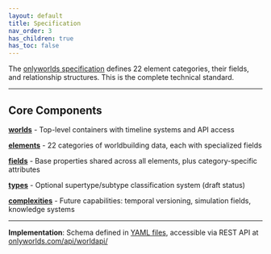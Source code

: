 ```yaml
---
layout: default
title: Specification
nav_order: 3
has_children: true
has_toc: false
---
```


The [onlyworlds specification](https://github.com/OnlyWorlds/OnlyWorlds/tree/main/schema) defines 22 element categories, their fields, and relationship structures. This is the complete technical standard.

---

## Core Components

**[worlds](worlds)** - Top-level containers with timeline systems and API access

**[elements](element_categories/)** - 22 categories of worldbuilding data, each with specialized fields

**[fields](fields)** - Base properties shared across all elements, plus category-specific attributes

**[types](types)** - Optional supertype/subtype classification system (draft status)

**[complexities](complexities)** - Future capabilities: temporal versioning, simulation fields, knowledge systems

---

**Implementation**: Schema defined in [YAML files](https://github.com/OnlyWorlds/OnlyWorlds/tree/main/schema), accessible via REST API at [onlyworlds.com/api/worldapi/](https://www.onlyworlds.com/api/worldapi/)
